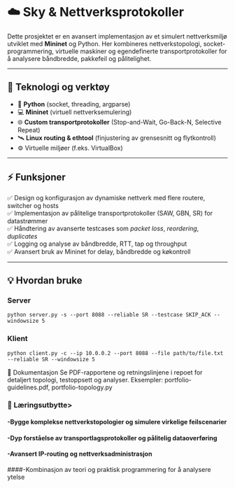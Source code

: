 # ☁️ Sky & Nettverksprotokoller

Dette prosjektet er en avansert implementasjon av et simulert nettverksmiljø utviklet med **Mininet** og Python. Her kombineres nettverkstopologi, socket-programmering, virtuelle maskiner og egendefinerte transportprotokoller for å analysere båndbredde, pakkefeil og pålitelighet.

---

## 🚀 Teknologi og verktøy

- 🐍 **Python** (socket, threading, argparse)
- 💻 **Mininet** (virtuell nettverksemulering)
- 🌐 **Custom transportprotokoller** (Stop-and-Wait, Go-Back-N, Selective Repeat)
- 🛰️ **Linux routing & ethtool** (finjustering av grensesnitt og flytkontroll)
- ⚙️ Virtuelle miljøer (f.eks. VirtualBox)

---

## ⚡ Funksjoner

✅ Design og konfigurasjon av dynamiske nettverk med flere routere, switcher og hosts  
✅ Implementasjon av pålitelige transportprotokoller (SAW, GBN, SR) for datastrømmer  
✅ Håndtering av avanserte testcases som *packet loss*, *reordering*, *duplicates*  
✅ Logging og analyse av båndbredde, RTT, tap og throughput  
✅ Avansert bruk av Mininet for delay, båndbredde og køkontroll

---

## 💡 Hvordan bruke

### Server

`python server.py -s --port 8088 --reliable SR --testcase SKIP_ACK --windowsize 5`


### Klient

`python client.py -c --ip 10.0.0.2 --port 8088 --file path/to/file.txt --reliable SR --windowsize 5`



📄 Dokumentasjon
Se PDF-rapportene og retningslinjene i repoet for detaljert topologi, testoppsett og analyser.
Eksempler: portfolio-guidelines.pdf, portfolio-topology.py

### 🌟 Læringsutbytte>
#### -Bygge komplekse nettverkstopologier og simulere virkelige feilscenarier

#### -Dyp forståelse av transportlagsprotokoller og pålitelig dataoverføring

#### -Avansert IP-routing og nettverksadministrasjon

####-Kombinasjon av teori og praktisk programmering for å analysere ytelse
